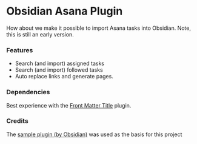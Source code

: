 # Obsidian Asana Plugin
How about we make it possible to import Asana tasks into Obsidian. Note, this is still an early version.

### Features
- Search (and import) assigned tasks
- Search (and import) followed tasks
- Auto replace links and generate pages.

### Dependencies
Best experience with the [Front Matter Title](obsidian://show-plugin?id=obsidian-front-matter-title-plugin) plugin.

### Credits
The [sample plugin (by Obsidian)](https://github.com/obsidianmd/obsidian-sample-plugin) was used as the basis for this project
